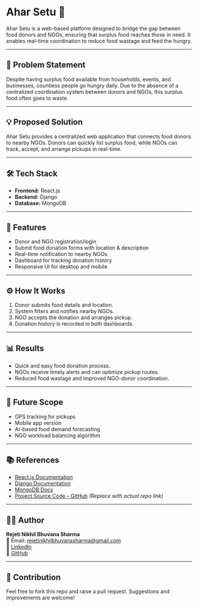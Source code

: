 # Ahar Setu 🍱

Ahar Setu is a web-based platform designed to bridge the gap between food donors and NGOs, ensuring that surplus food reaches those in need. It enables real-time coordination to reduce food wastage and feed the hungry.

---

## 🚩 Problem Statement

Despite having surplus food available from households, events, and businesses, countless people go hungry daily. Due to the absence of a centralized coordination system between donors and NGOs, this surplus food often goes to waste.

---

## 💡 Proposed Solution

Ahar Setu provides a centralized web application that connects food donors to nearby NGOs. Donors can quickly list surplus food, while NGOs can track, accept, and arrange pickups in real-time.

---

## 🛠️ Tech Stack

- **Frontend:** React.js  
- **Backend:** Django  
- **Database:** MongoDB 

---

## 🧠 Features

- Donor and NGO registration/login
- Submit food donation forms with location & description
- Real-time notification to nearby NGOs
- Dashboard for tracking donation history
- Responsive UI for desktop and mobile

---

## ⚙️ How It Works

1. Donor submits food details and location.
2. System filters and notifies nearby NGOs.
3. NGO accepts the donation and arranges pickup.
4. Donation history is recorded in both dashboards.

---


## 📊 Results

- Quick and easy food donation process.
- NGOs receive timely alerts and can optimize pickup routes.
- Reduced food wastage and improved NGO-donor coordination.

---

## 🚀 Future Scope

- GPS tracking for pickups
- Mobile app version
- AI-based food demand forecasting
- NGO workload balancing algorithm

---

## 📚 References

- [React.js Documentation](https://reactjs.org)
- [Django Documentation](https://www.djangoproject.com)
- [MongoDB Docs](https://www.mongodb.com/docs/)
- [Project Source Code – GitHub](https://github.com/nikki1405) *(Replace with actual repo link)*

---

## 👨‍💻 Author

**Rejeti Nikhil Bhuvana Sharma**  
📧 Email: rejetinikhilbhuvanasharma@gmail.com  
🔗 [LinkedIn](https://linkedin.com/in/nikhil-sharma-rejeti-72a2a32a2)  
🔗 [GitHub](https://github.com/nikki1405)

---

## 🤝 Contribution

Feel free to fork this repo and raise a pull request. Suggestions and improvements are welcome!

